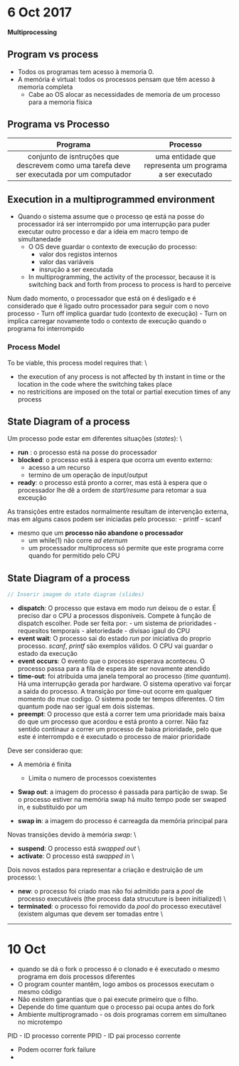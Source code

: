 # 6 Oct 2017
**Multiprocessing**

## Program vs process
- Todos os programas tem acesso à memoria 0.
- A memória é virtual: todos os processos pensam que têm acesso à memoria completa
	- Cabe ao OS alocar as necessidades de memoria de um processo para a memoria física

## Programa vs Processo
| Programa | Processo |
|:--------:|:--------:|
| conjunto de isntruções que descrevem como uma tarefa deve ser executada por um computador | uma entidade que representa um programa a ser executado|


## Execution in a multiprogrammed environment
- Quando o sistema assume que o processo qe está na posse do processador irá ser interrompido por uma interrupção para puder executar outro processo e dar a ideia em macro tempo de simultanedade
	- O OS deve guardar o contexto de execução do processo:
		- valor dos registos internos
		- valor das variáveis
		- insrução a ser executada
	- In multiprogramming, the activity of the processor, because it is switching back and forth from process to process is hard to perceive

Num dado momento, o processador que está on é desligado e é considerado que é ligado outro processador para seguir com o novo processo
	- Turn off implica guardar tudo (contexto de execução)
	- Turn on implica carregar novamente todo o contexto de execução quando o programa foi interrompido

### Process Model
To be viable, this process model requires that: \
- the execution of any process is not affected by th instant in time or the location in the code where the switching takes place
- no restricitions are imposed on the total or partial execution times of any process

## State Diagram of a process
Um processo pode estar em diferentes situações (_states_): \
- **run** : o processo está na posse do processador
- **blocked**: o processo está à espera que ocorra um evento externo:
	- acesso a um recurso
	- termino de um operação de input/output
- **ready**: o processo está pronto a correr, mas está à espera que o processador lhe dê a ordem de _start/resume_ para retomar a sua exceução

As transições entre estados normalmente resultam de intervenção externa, mas em alguns casos podem ser iniciadas pelo processo:
	- printf
	- scanf


- mesmo que um **processo não abandone o processador**
	- um while(1) não corre _ad eternum_ 
	- um processador multiprocess só permite que este programa corre quando for permitido pelo CPU

## State Diagram of a process
```c
// Inserir imagem do state diagram (slides)
```

- **dispatch**: O processo que estava em modo _run_ deixou de o estar. É preciso dar o CPU a processos disponiveis. Compete à função de dispatch escolher. Pode ser feita por:
		- um sistema de prioridades
		- requesitos temporais
		- aletoriedade
		- divisao igaul do CPU
- **event wait**: O processo sai do estado _run_ por iniciativa do proprio processo. _scanf_, _printf_ são exemplos válidos. O CPU vai guardar o estado da execução
- **event occurs**: O evento que o processo esperava aconteceu. O processo passa para a fila de espera àte ser novamente atendido
- **time-out**: foi atribuida uma janela temporal ao processo (_time quantum_). Há uma interrupção gerada por hardware. O sistema operativo vai forçar a saida do processo. A transição por time-out ocorre em qualquer momento do mue codigo. O sistema pode ter tempos diferentes. O tim quantum pode nao ser igual em dois sistemas.
- **preempt**: O processo que está a correr tem uma prioridade mais baixa do que um processo que acordou e está pronto a correr. Não faz sentido continaur a correr um processo de baixa prioridade, pelo que este é interrompdo e é executado o processo de maior prioridade

Deve ser considerao que:
- A memória é finita
	- Limita o numero de processos coexistentes

- **Swap out**: a imagem do processo é passada para partição de swap. Se o processo estiver na memória swap há muito tempo pode ser swaped in, e substituido por um
- **swap in**: a imagem do processo é carreagda da memória principal para 



Novas transições devido à memória _swap_: \
- **suspend**: O processo está _swapped out_ \
- **activate**: O processo está _swapped in_ \


Dois novos estados para representar a criação e destruição de um processo: \
- **new**: o processo foi criado mas não foi admitido para a _pool_ de processo executáveis (the process data strucuture is been initialized) \
- **terminated**: o processo foi removido da _pool_ do processo executável (existem algumas que devem ser tomadas entre \




-----

# 10 Oct

- quando se dá o fork o processo é o clonado e é executado o mesmo programa em dois processos diferentes
- O program counter mantêm, logo ambos os processos executam o mesmo código
- Não existem garantias que o pai execute primeiro que o filho. 
- Depende do time quantum que o processo pai ocupa antes do fork
- Ambiente multiprogramado - os dois programas correm em simultaneo no microtempo

PID - ID processo  corrente
PPID - ID pai processo corrente

- Podem ocorrer fork failure
- 





